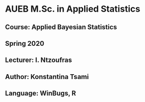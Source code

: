 # AUEB M.Sc. in Applied Statistics
## Course: Applied Bayesian Statistics
## Spring 2020
## Lecturer: I. Ntzoufras
## Author: Konstantina Tsami

## Language: WinBugs, R
